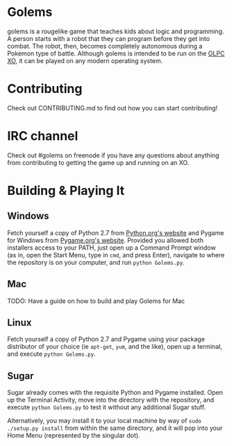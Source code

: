 # Golems
golems is a rougelike game that teaches kids about logic and programming. A person starts with a robot that they can program before they get into combat. The robot, then, becomes completely autonomous during a Pokemon type of battle. Although golems is intended to be run on the [OLPC XO](https://en.wikipedia.org/wiki/OLPC_XO), it can be played on any modern operating system. 

# Contributing
Check out CONTRIBUTING.md to find out how you can start contributing! 

# IRC channel
Check out #golems on freenode if you have any questions about anything from contributing to getting the game up and running on an XO.

# Building & Playing It
## Windows
Fetch yourself a copy of Python 2.7 from [Python.org's website](https://www.python.org/downloads/) and Pygame for Windows from [Pygame.org's website](http://www.pygame.org/download.shtml).  Provided you allowed both installers access to your PATH, just open up a Command Prompt window (as in, open the Start Menu, type in `cmd`, and press Enter), navigate to where the repository is on your computer, and run `python Golems.py`.

## Mac
TODO: Have a guide on how to build and play Golems for Mac

## Linux
Fetch yourself a copy of Python 2.7 and Pygame using your package distributor of your choice (ie `apt-get`, `yum`, and the like), open up a terminal, and execute `python Golems.py`.

## Sugar
Sugar already comes with the requisite Python and Pygame installed.  Open up the Terminal Activity, move into the directory with the repository, and execute `python Golems.py` to test it without any additional Sugar stuff.

Alternatively, you may install it to your local machine by way of `sudo ./setup.py install` from within the same directory, and it will pop into your Home Menu (represented by the singular dot).
